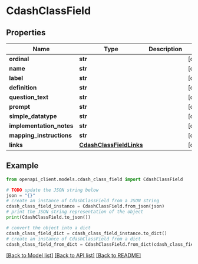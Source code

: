 # CdashClassField


## Properties

Name | Type | Description | Notes
------------ | ------------- | ------------- | -------------
**ordinal** | **str** |  | [optional] 
**name** | **str** |  | [optional] 
**label** | **str** |  | [optional] 
**definition** | **str** |  | [optional] 
**question_text** | **str** |  | [optional] 
**prompt** | **str** |  | [optional] 
**simple_datatype** | **str** |  | [optional] 
**implementation_notes** | **str** |  | [optional] 
**mapping_instructions** | **str** |  | [optional] 
**links** | [**CdashClassFieldLinks**](CdashClassFieldLinks.md) |  | [optional] 

## Example

```python
from openapi_client.models.cdash_class_field import CdashClassField

# TODO update the JSON string below
json = "{}"
# create an instance of CdashClassField from a JSON string
cdash_class_field_instance = CdashClassField.from_json(json)
# print the JSON string representation of the object
print(CdashClassField.to_json())

# convert the object into a dict
cdash_class_field_dict = cdash_class_field_instance.to_dict()
# create an instance of CdashClassField from a dict
cdash_class_field_from_dict = CdashClassField.from_dict(cdash_class_field_dict)
```
[[Back to Model list]](../README.md#documentation-for-models) [[Back to API list]](../README.md#documentation-for-api-endpoints) [[Back to README]](../README.md)


